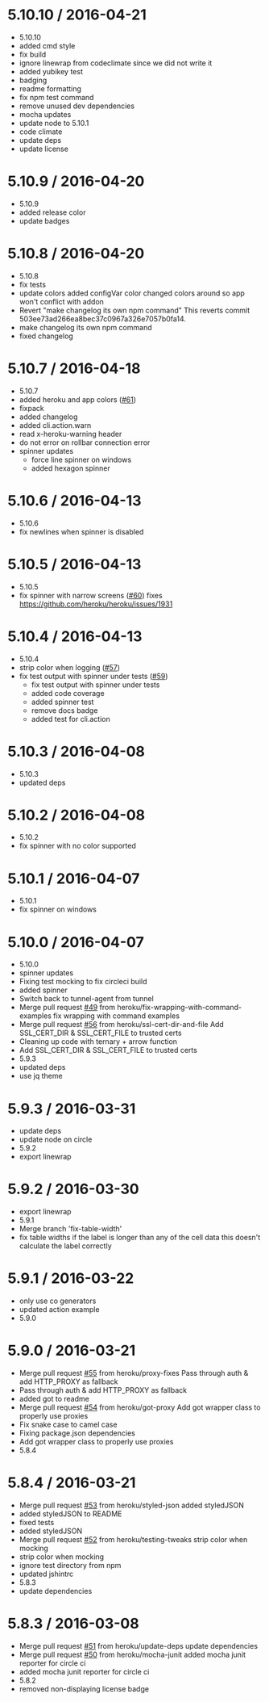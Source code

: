 5.10.10 / 2016-04-21
====================

  * 5.10.10
  * added cmd style
  * fix build
  * ignore linewrap from codeclimate since we did not write it
  * added yubikey test
  * badging
  * readme formatting
  * fix npm test command
  * remove unused dev dependencies
  * mocha updates
  * update node to 5.10.1
  * code climate
  * update deps
  * update license

5.10.9 / 2016-04-20
===================

  * 5.10.9
  * added release color
  * update badges

5.10.8 / 2016-04-20
===================

  * 5.10.8
  * fix tests
  * update colors
    added configVar color
    changed colors around so app won't conflict with addon
  * Revert "make changelog its own npm command"
    This reverts commit 503ee73ad266ea8bec37c0967a326e7057b0fa14.
  * make changelog its own npm command
  * fixed changelog

5.10.7 / 2016-04-18
===================

  * 5.10.7
  * added heroku and app colors ([#61](https://github.com/heroku/heroku-cli-util/issues/61))
  * fixpack
  * added changelog
  * added cli.action.warn
  * read x-heroku-warning header
  * do not error on rollbar connection error
  * spinner updates
    * force line spinner on windows
    * added hexagon spinner

5.10.6 / 2016-04-13
===================

  * 5.10.6
  * fix newlines when spinner is disabled

5.10.5 / 2016-04-13
===================

  * 5.10.5
  * fix spinner with narrow screens ([#60](https://github.com/heroku/heroku-cli-util/issues/60))
    fixes https://github.com/heroku/heroku/issues/1931

5.10.4 / 2016-04-13
===================

  * 5.10.4
  * strip color when logging ([#57](https://github.com/heroku/heroku-cli-util/issues/57))
  * fix test output with spinner under tests ([#59](https://github.com/heroku/heroku-cli-util/issues/59))
    * fix test output with spinner under tests
    * added code coverage
    * added spinner test
    * remove docs badge
    * added test for cli.action

5.10.3 / 2016-04-08
===================

  * 5.10.3
  * updated deps

5.10.2 / 2016-04-08
===================

  * 5.10.2
  * fix spinner with no color supported

5.10.1 / 2016-04-07
===================

  * 5.10.1
  * fix spinner on windows

5.10.0 / 2016-04-07
===================

  * 5.10.0
  * spinner updates
  * Fixing test mocking to fix circleci build
  * added spinner
  * Switch back to tunnel-agent from tunnel
  * Merge pull request [#49](https://github.com/heroku/heroku-cli-util/issues/49) from heroku/fix-wrapping-with-command-examples
    fix wrapping with command examples
  * Merge pull request [#56](https://github.com/heroku/heroku-cli-util/issues/56) from heroku/ssl-cert-dir-and-file
    Add SSL_CERT_DIR & SSL_CERT_FILE to trusted certs
  * Cleaning up code with ternary + arrow function
  * Add SSL_CERT_DIR & SSL_CERT_FILE to trusted certs
  * 5.9.3
  * updated deps
  * use jq theme

5.9.3 / 2016-03-31
==================

  * update deps
  * update node on circle
  * 5.9.2
  * export linewrap

5.9.2 / 2016-03-30
==================

  * export linewrap
  * 5.9.1
  * Merge branch 'fix-table-width'
  * fix table widths
    if the label is longer than any of the cell data this doesn't calculate
    the label correctly

5.9.1 / 2016-03-22
==================

  * only use co generators
  * updated action example
  * 5.9.0

5.9.0 / 2016-03-21
==================

  * Merge pull request [#55](https://github.com/heroku/heroku-cli-util/issues/55) from heroku/proxy-fixes
    Pass through auth & add HTTP_PROXY as fallback
  * Pass through auth & add HTTP_PROXY as fallback
  * added got to readme
  * Merge pull request [#54](https://github.com/heroku/heroku-cli-util/issues/54) from heroku/got-proxy
    Add got wrapper class to properly use proxies
  * Fix snake case to camel case
  * Fixing package.json dependencies
  * Add got wrapper class to properly use proxies
  * 5.8.4

5.8.4 / 2016-03-21
==================

  * Merge pull request [#53](https://github.com/heroku/heroku-cli-util/issues/53) from heroku/styled-json
    added styledJSON
  * added styledJSON to README
  * fixed tests
  * added styledJSON
  * Merge pull request [#52](https://github.com/heroku/heroku-cli-util/issues/52) from heroku/testing-tweaks
    strip color when mocking
  * strip color when mocking
  * ignore test directory from npm
  * updated jshintrc
  * 5.8.3
  * update dependencies

5.8.3 / 2016-03-08
==================

  * Merge pull request [#51](https://github.com/heroku/heroku-cli-util/issues/51) from heroku/update-deps
    update dependencies
  * Merge pull request [#50](https://github.com/heroku/heroku-cli-util/issues/50) from heroku/mocha-junit
    added mocha junit reporter for circle ci
  * added mocha junit reporter for circle ci
  * 5.8.2
  * removed non-displaying license badge
